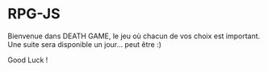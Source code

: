 # RPG-JS

Bienvenue dans DEATH GAME, le jeu où chacun de vos choix est important.
Une suite sera disponible un jour... peut être :)

Good Luck ! 
